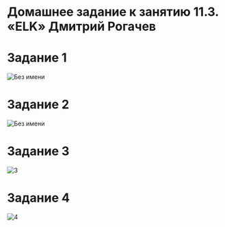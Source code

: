 # Домашнее задание к занятию 11.3. «ELK» Дмитрий Рогачев

# Задание 1
![Без имени](https://user-images.githubusercontent.com/118626944/215280050-57e6dbed-3a16-4e7e-880a-85fb93c3f678.png)

# Задание 2
![Без имени](https://user-images.githubusercontent.com/118626944/215280185-7c10b802-bad1-4451-b090-3144f0ff453e.png)



# Задание 3

![3](https://user-images.githubusercontent.com/118626944/215331798-850c7a44-3dbb-4dd0-81e3-c872aa8dc248.jpg)

# Задание 4

![4](https://user-images.githubusercontent.com/118626944/215331804-2528e150-61f8-444f-8a15-fa2fe1b41018.jpg)
